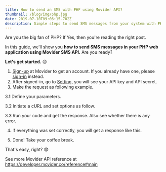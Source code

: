 ```yaml
---
title: How to send an SMS with PHP using Movider API?
thumbnail: /blog/img/php.jpg
date: 2019-07-10T09:06:15.702Z
description: Simple steps to send SMS messages from your system with PHP using Movider API.
---
```

Are you the big fan of PHP? If Yes, then you're reading the right post. 

In this guide, we'll show you **how to send SMS messages in your PHP web application using Movider SMS API.** Are you ready? 

**Let's get started.** 😉

1. [Sign-up](https://dashboard.movider.co/sign-up) at Movider to get an account. If you already have one, please [sign-in](https://dashboard.movider.co/sign-in) instead.
2. After signed-in, go to [Setting](https://dashboard.movider.co/setting), you will see your API key and API secret.
3. Make the request as following example.

3.1 Define your parameters.

<script src="https://gist.github.com/patipol/db0a7354d75b23261da8de0e4787b64d.js"></script>

3.2 Initiate a cURL and set options as follow.

<script src="https://gist.github.com/patipol/3cd24040373b5ac895b3a46d2dc72da4.js"></script>

3.3 Run your code and get the response. Also see whether there is any error.

<script src="https://gist.github.com/patipol/4f10ba908fe3c8ff16624baaf7a7ac98.js"></script>

4. If everything was set correctly, you will get a response like this.

<script src="https://gist.github.com/patipol/5f22f54c533e70d3a73c27239d67f87e.js"></script>

5. Done! Take your coffee break.

That's easy, right? 😎

See more Movider API reference at <https://developer.movider.co/reference#main>
